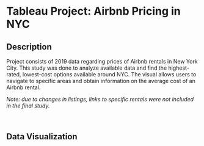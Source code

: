 <h1>Tableau Project: Airbnb Pricing in NYC</h1>

<h2>Description</h2>
Project consists of 2019 data regarding prices of Airbnb rentals in New York City. This study was done to analyze available data and find the highest-rated, lowest-cost options available around NYC. The visual allows users to navigate to specific areas and obtain information on the average cost of an Airbnb rental.

<br />

*Note: due to changes in listings, links to specific rentals were not included in the final study.*

<br />

<h2>Data Visualization</h2>
